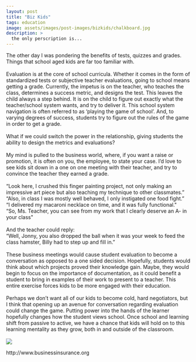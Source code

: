 ```yaml
---
layout: post
title: "Biz Kids"
tags: education 
image: assets/images/post-images/bizkids/chalkboard.jpg
description: >
  the only perscription is...
---
```

The other day I was pondering the benefits of tests, quizzes and grades. Things that school aged kids are far too familiar with.
<br><br>
Evaluation is at the core of school curricula. Whether it comes in the form of standardized tests or subjective teacher evaluations, going to school means getting a grade. Currently, the impetus is on the teacher, who teaches the class, determines a success metric, and designs the test. This leaves the child always a step behind. It is on the child to figure out exactly what the teacher/school system wants, and try to deliver it. This school system navigation is often referred to as ‘playing the game of school’. And, to varying degrees of success, students try to figure out the rules of the game in order to get a grade.
<br><br>
What if we could switch the power in the relationship, giving students the ability to design the metrics and evaluations?
<br><br>
My mind is pulled to the business world, where, if you want a raise or promotion, it is often on you, the employee, to state your case.
I’d love to see kids sit down in a one on one meeting with their teacher, and try to convince the teacher they earned a grade.
<br><br>
“Look here, I crushed this finger painting project, not only making an impressive art piece but also teaching my technique to other classmates.”<br>
“Also, in class I was mostly well behaved, I only instigated one food fight.”<br>
“I delivered my macaroni necklace on time, and it was fully functional."<br>
“So, Ms. Teacher, you can see from my work that I clearly deserve an A- in your class"
<br><br>
And the teacher could reply:<br>
“Well, Jonny, you also dropped the ball when it was your week to feed the class hamster, Billy had to step up and fill in.”
<br><br>
These business meetings would cause student evaluation to become a conversation as opposed to a one sided decision. Hopefully, students would think about which projects proved their knowledge gain. Maybe, they would begin to focus on the importance of documentation, as it could benefit a student to bring in examples of their work to present to a teacher. This entire exercise forces kids to be more engaged with their education.
<br><br>
Perhaps we don’t want all of our kids to become cold, hard negotiators, but I think that opening up an avenue for conversation regarding evaluation could change the game. Putting power into the hands of the learner hopefully changes how the student views school. Once school and learning shift from passive to active, we have a chance that kids will hold on to this learning mentality as they grow, both in and outside of the classroom.
<br><br>
<img src="http://www.businessinsurance.org/wp-content/uploads/2012/02/Business-Guide-for-Kids.jpg" />
<p>http://www.businessinsurance.org</p>